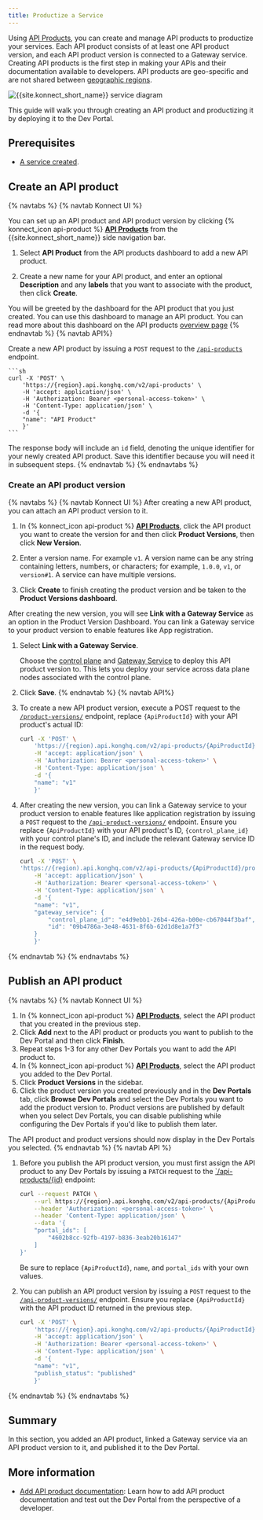 ```yaml
---
title: Productize a Service
---
```


Using [API Products](/konnect/api-products), you can create and manage API products to productize your services. Each API product consists of at least one API product version, and each API product version is connected to a Gateway service. Creating API products is the first step in making your APIs and their documentation available to developers. API products are geo-specific and are not shared between [geographic regions](/konnect/geo/).

![{{site.konnect_short_name}} service diagram](/assets/images/products/konnect/gateway-manager/konnect-services-diagram.png)

This guide will walk you through creating an API product and productizing it by deploying it to the Dev Portal.

## Prerequisites

* [A service created](/konnect/gateway-manager/deploy-service).

## Create an API product 
{% navtabs %}
{% navtab Konnect UI %}

You can set up an API product and API product version by clicking {% konnect_icon api-product %} [**API Products**](https://cloud.konghq.com/api-products) from the {{site.konnect_short_name}} side navigation bar.

1. Select **API Product** from the API products dashboard to add a new API product.

1. Create a new name for your API product, and enter an optional **Description** and any **labels** that you want to associate with the product, then click **Create**. 

You will be greeted by the dashboard for the API product that you just created. You can use this dashboard to manage an API product. You can read more about this dashboard on the API products [overview page](/konnect/api-products/)
{% endnavtab %}
{% navtab API%}

Create a new API product by issuing a `POST` request to the [`/api-products`](/konnect/api/api-products/latest/#/API%20Products/create-api-product) endpoint. 

    ```sh
    curl -X 'POST' \
        'https://{region}.api.konghq.com/v2/api-products' \
        -H 'accept: application/json' \
        -H 'Authorization: Bearer <personal-access-token>' \
        -H 'Content-Type: application/json' \
        -d '{
        "name": "API Product"
        }'
    ```
The response body will include an `id` field, denoting the unique identifier for your newly created API product. Save this identifier because you will need it in subsequent steps. 
{% endnavtab %}
{% endnavtabs %}

### Create an API product version
{% navtabs %}
{% navtab Konnect UI %}
After creating a new API product, you can attach an API product version to it.

1. In {% konnect_icon api-product %} [**API Products**](https://cloud.konghq.com/api-products), click the API product you want to create the version for and then click **Product Versions**, then click **New Version**.

1. Enter a version name. For example `v1`.
     A version name can be any string containing letters, numbers, or characters;
     for example, `1.0.0`, `v1`, or `version#1`. A service can have multiple
     versions.
1. Click **Create** to finish creating the product version and be taken to the **Product Versions dashboard**.

After creating the new version, you will see **Link with a Gateway Service** as an option in the Product Version Dashboard. You can link a Gateway service to your product version to enable features like App registration. 

1. Select **Link with a Gateway Service**. 

    Choose the [control plane](/konnect/gateway-manager/control-plane-groups/) and [Gateway Service](/konnect/gateway-manager/configuration/#gateway-services) to
    deploy this API product version to. This lets you deploy your service across data plane nodes associated with the control plane.
1. Click **Save**.
{% endnavtab %}
{% navtab API%}

1. To create a new API product version, execute a POST request to the  [`/product-versions/`](/konnect/api/api-products/latest/#/API%20Product%20Versions/create-api-product-version) endpoint, replace `{ApiProductId}` with your API product's actual ID:

    ```sh
    curl -X 'POST' \
        'https://{region).api.konghq.com/v2/api-products/{ApiProductId}/product-versions' \
        -H 'accept: application/json' \
        -H 'Authorization: Bearer <personal-access-token>' \
        -H 'Content-Type: application/json' \
        -d '{
        "name": "v1"
        }'
    ```


1. After creating the new version, you can link a Gateway service to your product version to enable features like application registration by issuing a `POST` request to the [`/api-product-versions/`](/konnect/api/api-products/latest/#/API%20Product%20Versions/create-api-product-version) endpoint. Ensure you replace `{ApiProductId}` with your API product's ID, `{control_plane_id}` with your control plane's ID, and include the relevant Gateway service ID in the request body.

    ```sh
    curl -X 'POST' \
    'https://{region).api.konghq.com/v2/api-products/{ApiProductId}/product-versions' \
        -H 'accept: application/json' \
        -H 'Authorization: Bearer <personal-access-token>' \
        -H 'Content-Type: application/json' \
        -d '{
        "name": "v1",
        "gateway_service": {
            "control_plane_id": "e4d9ebb1-26b4-426a-b00e-cb67044f3baf",
            "id": "09b4786a-3e48-4631-8f6b-62d1d8e1a7f3"
        }
        }'
    ```
{% endnavtab %}
{% endnavtabs %}
## Publish an API product

{% navtabs %}
{% navtab Konnect UI %}

1. In {% konnect_icon api-product %} [**API Products**](https://cloud.konghq.com/api-products), select the API product that you created in the previous step.
1. Click **Add** next to the API product or products you want to publish to the Dev Portal and then click **Finish**. 
1. Repeat steps 1-3 for any other Dev Portals you want to add the API product to.
1. In {% konnect_icon api-product %} [**API Products**](https://cloud.konghq.com/api-products), select the API product you added to the Dev Portal. 
1. Click **Product Versions** in the sidebar.
1. Click the product version you created previously and in the **Dev Portals** tab, click **Browse Dev Portals** and select the Dev Portals you want to add the product version to. 
    Product versions are published by default when you select Dev Portals, you can disable publishing while configuring the Dev Portals if you'd like to publish them later.

The API product and product versions should now display in the Dev Portals you selected.
{% endnavtab %}
{% navtab API %}

1. Before you publish the API product version, you must first assign the API product to any Dev Portals by issuing a `PATCH` request to the [`/api-products/{id}](/konnect/api/api-products/latest/#/API%20Products/update-api-product) endpoint:

    ```sh
    curl --request PATCH \
        --url https://{region}.api.konghq.com/v2/api-products/{ApiProductId} \
        --header 'Authorization: <personal-access-token>' \
        --header 'Content-Type: application/json' \
        --data '{
        "portal_ids": [
            "4602b8cc-92fb-4197-b836-3eab20b16147"
        ]
    }'
    ```
    Be sure to replace `{ApiProductId}`, `name`, and `portal_ids` with your own values.

1. You can publish an API product version by issuing a `POST` request to the [`/api-product-versions/`](/konnect/api/api-products/latest/#/API%20Product%20Versions/create-api-product-version) endpoint. Ensure you replace `{ApiProductId}` with the API product ID returned in the previous step. 

    ```sh
    curl -X 'POST' \
        'https://{region}.api.konghq.com/v2/api-products/{ApiProductId}/product-versions' \
        -H 'accept: application/json' \
        -H 'Authorization: Bearer <personal-access-token>' \
        -H 'Content-Type: application/json' \
        -d '{
        "name": "v1",
        "publish_status": "published"
        }'
    ```
{% endnavtab %}
{% endnavtabs %}

## Summary

In this section, you added an API product, linked a Gateway service via an API product version to it, and published it to the Dev Portal. 

## More information

* [Add API product documentation](/konnect/dev-portal/publish-service/): Learn how to add API product documentation and test out the Dev Portal from the perspective of a developer.
